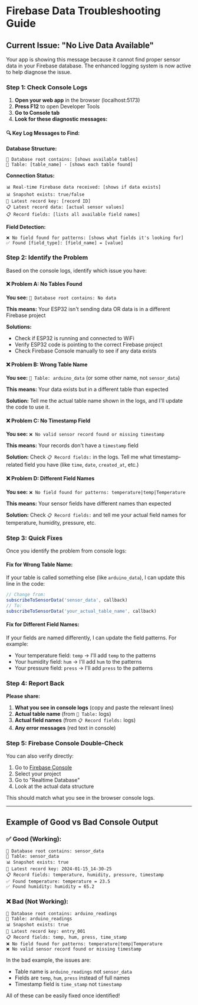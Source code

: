 # Firebase Data Troubleshooting Guide

## Current Issue: "No Live Data Available"

Your app is showing this message because it cannot find proper sensor data in your Firebase database. The enhanced logging system is now active to help diagnose the issue.

### Step 1: Check Console Logs

1. **Open your web app** in the browser (localhost:5173)
2. **Press F12** to open Developer Tools  
3. **Go to Console tab**
4. **Look for these diagnostic messages:**

#### 🔍 Key Log Messages to Find:

**Database Structure:**
```
🌲 Database root contains: [shows available tables]
📁 Table: [table_name] - [shows each table found]
```

**Connection Status:**
```
📊 Real-time Firebase data received: [shows if data exists]
📊 Snapshot exists: true/false
🔑 Latest record key: [record ID]
📋 Latest record data: [actual sensor values]
📋 Record fields: [lists all available field names]
```

**Field Detection:**
```
❌ No field found for patterns: [shows what fields it's looking for]
✅ Found [field_type]: [field_name] = [value]
```

### Step 2: Identify the Problem

Based on the console logs, identify which issue you have:

#### ❌ **Problem A: No Tables Found**
**You see:** `🌲 Database root contains: No data`

**This means:** Your ESP32 isn't sending data OR data is in a different Firebase project

**Solutions:**
- Check if ESP32 is running and connected to WiFi
- Verify ESP32 code is pointing to the correct Firebase project
- Check Firebase Console manually to see if any data exists

#### ❌ **Problem B: Wrong Table Name**  
**You see:** `📁 Table: arduino_data` (or some other name, not `sensor_data`)

**This means:** Your data exists but in a different table than expected

**Solution:** Tell me the actual table name shown in the logs, and I'll update the code to use it.

#### ❌ **Problem C: No Timestamp Field**
**You see:** `❌ No valid sensor record found or missing timestamp`

**This means:** Your records don't have a `timestamp` field

**Solution:** Check `📋 Record fields:` in the logs. Tell me what timestamp-related field you have (like `time`, `date`, `created_at`, etc.)

#### ❌ **Problem D: Different Field Names**
**You see:** `❌ No field found for patterns: temperature|temp|Temperature`

**This means:** Your sensor fields have different names than expected

**Solution:** Check `📋 Record fields:` and tell me your actual field names for temperature, humidity, pressure, etc.

### Step 3: Quick Fixes

Once you identify the problem from console logs:

#### Fix for Wrong Table Name:
If your table is called something else (like `arduino_data`), I can update this line in the code:
```typescript
// Change from:
subscribeToSensorData('sensor_data', callback)
// To:
subscribeToSensorData('your_actual_table_name', callback)
```

#### Fix for Different Field Names:
If your fields are named differently, I can update the field patterns. For example:
- Your temperature field: `temp` → I'll add `temp` to the patterns
- Your humidity field: `hum` → I'll add `hum` to the patterns  
- Your pressure field: `press` → I'll add `press` to the patterns

### Step 4: Report Back

**Please share:**

1. **What you see in console logs** (copy and paste the relevant lines)
2. **Actual table name** (from `📁 Table:` logs)
3. **Actual field names** (from `📋 Record fields:` logs)
4. **Any error messages** (red text in console)

### Step 5: Firebase Console Double-Check

You can also verify directly:

1. Go to [Firebase Console](https://console.firebase.google.com)
2. Select your project  
3. Go to "Realtime Database"
4. Look at the actual data structure

This should match what you see in the browser console logs.

---

## Example of Good vs Bad Console Output

### ✅ Good (Working):
```
🌲 Database root contains: sensor_data
📁 Table: sensor_data
📊 Snapshot exists: true
🔑 Latest record key: 2024-01-15_14-30-25
📋 Record fields: temperature, humidity, pressure, timestamp
✅ Found temperature: temperature = 23.5
✅ Found humidity: humidity = 65.2
```

### ❌ Bad (Not Working):
```
🌲 Database root contains: arduino_readings
📁 Table: arduino_readings  
📊 Snapshot exists: true
🔑 Latest record key: entry_001
📋 Record fields: temp, hum, press, time_stamp
❌ No field found for patterns: temperature|temp|Temperature
❌ No valid sensor record found or missing timestamp
```

In the bad example, the issues are:
- Table name is `arduino_readings` not `sensor_data`
- Fields are `temp`, `hum`, `press` instead of full names
- Timestamp field is `time_stamp` not `timestamp`

All of these can be easily fixed once identified!
